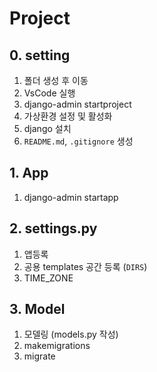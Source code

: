 # Project

## 0. setting

1. 폴더 생성 후 이동
2. VsCode 실행
3. django-admin startproject
4. 가상환경 설정 및 활성화
5. django 설치
6. `README.md`, `.gitignore` 생성

## 1. App

1. django-admin startapp


## 2. settings.py

1. 앱등록
2. 공용 templates 공간 등록 (`DIRS`)
3. TIME_ZONE

## 3. Model

1. 모델링 (models.py 작성)
2. makemigrations
3. migrate
